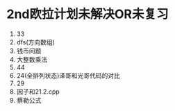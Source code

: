 # 2nd欧拉计划未解决OR未复习

1. 33
2. dfs(方向数组)
3. 钱币问题
4. 大整数乘法
5. 44
6. 24(全排列状态)泽哥和光哥代码的对比
7. 29
8. 因子和21.2.cpp
9. 蔡勒公式